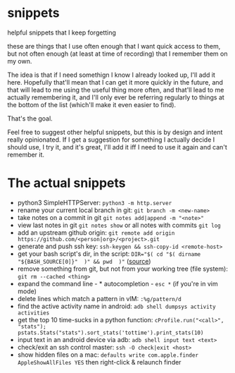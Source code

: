 # snippets
helpful snippets that I keep forgetting

these are things that I use often enough that I want quick access to them, but not often enough (at least at time of recording) that I remember them on my own.

The idea is that if I need somethign I know I already looked up, I'll add it here.  Hopefully that'll mean that I can get it more quickly in the future, and that will lead to me using the useful thing more often, and that'll lead to me actually remembering it, and I'll only ever be referring regularly to things at the bottom of the list (which'll make it even easier to find).

That's the goal.

Feel free to suggest other helpful snippets, but this is by design and intent really opinionated.  If I get a suggestion for something I actually decide I should use, I try it, and it's great, I'll add it iff I need to use it again and can't remember it.

# The actual snippets

* python3 SimpleHTTPServer: `python3 -m http.server`
* rename your current local branch in git: `git branch -m <new-name>`
* take notes on a commit in git `git notes add|append -m "<note>"`
* view last notes in git `git notes show` or all notes with commits `git log`
* add an upstream github origin: `git remote add origin https://github.com/<person|org>/<project>.git`
* generate and push ssh key: `ssh-keygen && ssh-copy-id <remote-host>`
* get your bash script's dir, in the script: `DIR="$( cd "$( dirname "${BASH_SOURCE[0]}"  )" && pwd  )"` ([source](http://stackoverflow.com/a/246128/5372442))
* remove something from git, but not from your working tree (file system): `git rm --cached <thing>`
* expand the command line - * autocompletion - `esc *` (if you're in vim mode)
* delete lines which match a pattern in vIM: `:%g/pattern/d`
* find the active activity name in android: `adb shell dumpsys activity activities`
* get the top 10 time-sucks in a python function: `cProfile.run("<call>", "stats"); pstats.Stats("stats").sort_stats('tottime').print_stats(10)`
* input text in an android device via adb: `adb shell input text <text>`
* check/exit an ssh control master: `ssh -O check|exit <host>`
* show hidden files on a mac: `defaults write com.apple.finder AppleShowAllFiles YES` then right-click & relaunch finder
